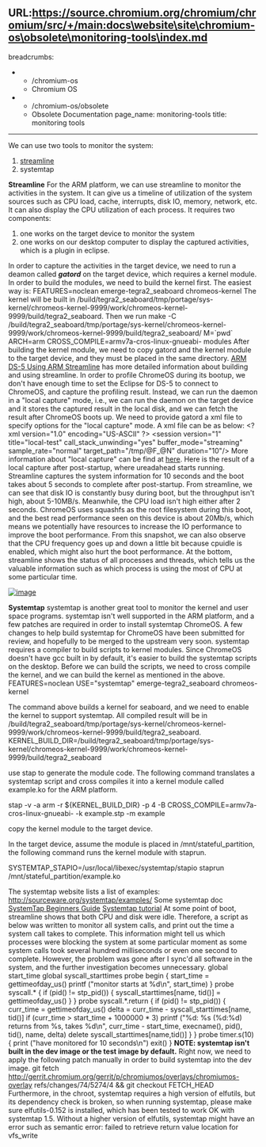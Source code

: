 URL:https://source.chromium.org/chromium/chromium/src/+/main:docs\website\site\chromium-os\obsolete\monitoring-tools\index.md
---
breadcrumbs:
- - /chromium-os
  - Chromium OS
- - /chromium-os/obsolete
  - Obsolete Documentation
page_name: monitoring-tools
title: monitoring tools
---

We can use two tools to monitor the system:

1.  [streamline](http://www.arm.com/products/tools/software-tools/ds-5/streamline.php)
2.  systemtap

**Streamline**
For the ARM platform, we can use streamline to monitor the activities in the
system. It can give us a timeline of utilization of the system sources such as
CPU load, cache, interrupts, disk IO, memory, network, etc. It can also display
the CPU utilization of each process.
It requires two components:

1.  one works on the target device to monitor the system
2.  one works on our desktop computer to display the captured
            activities, which is a plugin in eclipse.

In order to capture the activities in the target device, we need to run a deamon
called ***gatord*** on the target device, which requires a kernel module.
In order to build the modules, we need to build the kernel first. The easiest
way is:
FEATURES=noclean emerge-tegra2_seaboard chromeos-kernel
The kernel will be built in
/build/tegra2_seaboard/tmp/portage/sys-kernel/chromeos-kernel-9999/work/chromeos-kernel-9999/build/tegra2_seaboard.
Then we run
make -C
/build/tegra2_seaboard/tmp/portage/sys-kernel/chromeos-kernel-9999/work/chromeos-kernel-9999/build/tegra2_seaboard/
M=\`pwd\` ARCH=arm CROSS_COMPILE=armv7a-cros-linux-gnueabi- modules
After building the kernel module, we need to copy gatord and the kernel module
to the target device, and they must be placed in the same directory.
[ARM DS-5 Using ARM
Streamline](http://infocenter.arm.com/help/index.jsp?topic=/com.arm.doc.dui0482b/index.html)
has more detailed information about building and using streamline.
In order to profile ChromeOS during its bootup, we don't have enough time to set
the Eclipse for DS-5 to connect to ChromeOS, and capture the profiling result.
Instead, we can run the daemon in a "local capture" mode, i.e., we can run the
daemon on the target device and it stores the captured result in the local disk,
and we can fetch the result after ChromeOS boots up. We need to provide gatord a
xml file to specify options for the "local capture" mode. A xml file can be as
below:
&lt;?xml version="1.0" encoding="US-ASCII" ?&gt;
&lt;session version="1" title="local-test" call_stack_unwinding="yes"
buffer_mode="streaming" sample_rate="normal" target_path="/tmp/@F_@N"
duration="10"/&gt;
More information about "local capture" can be find at
[here](http://infocenter.arm.com/help/index.jsp?topic=/com.arm.doc.faqs/ka14991.html).
Here is the result of a local capture after post-startup, where ureadahead
starts running. Streamline captures the system information for 10 seconds and
the boot takes about 5 seconds to complete after post-startup. From streamline,
we can see that disk IO is constantly busy during boot, but the throughput isn't
high, about 5-10MB/s. Meanwhile, the CPU load isn't high either after 2 seconds.
ChromeOS uses squashfs as the root filesystem during this boot, and the best
read performance seen on this device is about 20Mb/s, which means we potentially
have resources to increase the IO performance to improve the boot performance.
From this snapshot, we can also observe that the CPU frequency goes up and down
a little bit because cpuidle is enabled, which might also hurt the boot
performance.
At the bottom, streamline shows the status of all processes and threads, which
tells us the valuable information such as which process is using the most of CPU
at some particular time.

[<img alt="image"
src="/chromium-os/obsolete/monitoring-tools/timeline.jpg">](/chromium-os/obsolete/monitoring-tools/timeline.jpg)

**Systemtap**
systemtap is another great tool to monitor the kernel and user space programs.
systemtap isn't well supported in the ARM platform, and a few patches are
required in order to install systemtap ChromeOS. A few changes to help build
systemtap for ChromeOS have been submitted for review, and hopefully to be
merged to the upstream very soon.
systemtap requires a compiler to build scripts to kernel modules. Since ChromeOS
doesn't have gcc built in by default, it's easier to build the systemtap scripts
on the desktop.
Before we can build the scripts, we need to cross compile the kernel, and we can
build the kernel as mentioned in the above.
FEATURES=noclean USE="systemtap" emerge-tegra2_seaboard chromeos-kernel

The command above builds a kernel for seaboard, and we need to enable the kernel
to support systemtap.
All compiled result will be in
/build/tegra2_seaboard/tmp/portage/sys-kernel/chromeos-kernel-9999/work/chromeos-kernel-9999/build/tegra2_seaboard.
KERNEL_BUILD_DIR=/build/tegra2_seaboard/tmp/portage/sys-kernel/chromeos-kernel-9999/work/chromeos-kernel-9999/build/tegra2_seaboard

use stap to generate the module code. The following command translates a
systemtap script and cross compiles it into a kernel module called example.ko
for the ARM platform.

stap -v -a arm -r ${KERNEL_BUILD_DIR} -p 4 -B
CROSS_COMPILE=armv7a-cros-linux-gnueabi- -k example.stp -m example

copy the kernel module to the target device.

In the target device, assume the module is placed in /mnt/stateful_partition,
the following command runs the kernel module with staprun.

SYSTEMTAP_STAPIO=/usr/local/libexec/systemtap/stapio staprun
/mnt/stateful_partition/example.ko

The systemtap website lists a list of examples:
<http://sourceware.org/systemtap/examples/>
Some systemtap doc
[SystemTap Beginners
Guide](http://sourceware.org/systemtap/SystemTap_Beginners_Guide/)
[Systemtap tutorial](http://sourceware.org/systemtap/tutorial/)
At some point of boot, streamline shows that both CPU and disk were idle.
Therefore, a script as below was written to monitor all system calls, and print
out the time a system call takes to complete. This information might tell us
which processes were blocking the system at some particular moment as some
system calls took several hundred milliseconds or even one second to complete.
However, the problem was gone after I sync'd all software in the system, and the
further investigation becomes unnecessary.
global start_time
global syscall_starttimes
probe begin {
start_time = gettimeofday_us()
printf ("monitor starts at %d\\n", start_time)
}
probe syscall.\* {
if (pid() != stp_pid()) {
syscall_starttimes\[name, tid()\] = gettimeofday_us()
}
}
probe syscall.\*.return {
if (pid() != stp_pid()) {
curr_time = gettimeofday_us()
delta = curr_time - syscall_starttimes\[name, tid()\]
if (curr_time &gt; start_time + 1000000 \* 3)
printf ("%d: %s (%d:%d) returns from %s, takes %d\\n", curr_time - start_time,
execname(), pid(), tid(), name, delta)
delete syscall_starttimes\[name,tid()\]
}
}
probe timer.s(10) {
print ("have monitored for 10 seconds\\n")
exit()
}
**NOTE: systemtap isn't built in the dev image or the test image by default.**
Right now, we need to apply the following patch manually in order to build
systemtap into the dev image.
git fetch
http://gerrit.chromium.org/gerrit/p/chromiumos/overlays/chromiumos-overlay
refs/changes/74/5274/4 && git checkout FETCH_HEAD
Furthermore, in the chroot, systemtap requires a high version of elfutils, but
its dependency check is broken, so when running systemtap, please make sure
elfutils-0.152 is installed, which has been tested to work OK with systemtap
1.5. Without a higher version of elfutils, systemtap might have an error such as
semantic error: failed to retrieve return value location for vfs_write

